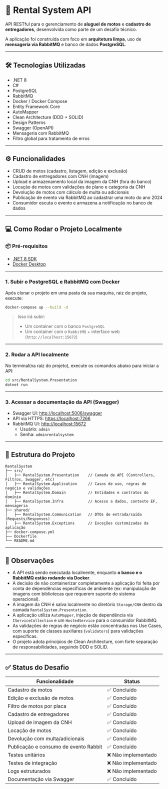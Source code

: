 # 🚀 Rental System API

API RESTful para o gerenciamento de **aluguel de motos** e **cadastro de entregadores**, desenvolvida como parte de um desafio técnico.

A aplicação foi construída com foco em **arquitetura limpa**, uso de **mensageria via RabbitMQ** e banco de dados **PostgreSQL**.

---

## 🛠 Tecnologias Utilizadas

- .NET 8
- C#
- PostgreSQL
- RabbitMQ
- Docker / Docker Compose
- Entity Framework Core
- AutoMapper
- Clean Architecture (DDD + SOLID)
- Design Patterns
- Swagger (OpenAPI)
- Mensageria com RabbitMQ
- Filtro global para tratamento de erros

---

## ⚙️ Funcionalidades

- CRUD de motos (cadastro, listagem, edição e exclusão)
- Cadastro de entregadores com CNH (imagem)
- Upload e armazenamento local da imagem da CNH (fora do banco)
- Locação de motos com validações de plano e categoria da CNH
- Devolução de motos com cálculo de multa ou adicionais
- Publicação de evento via RabbitMQ ao cadastrar uma moto do ano 2024
- Consumidor escuta o evento e armazena a notificação no banco de dados

---

## 💻 Como Rodar o Projeto Localmente

### 📦 Pré-requisitos

- [.NET 8 SDK](https://dotnet.microsoft.com/en-us/download/dotnet/8.0)
- [Docker Desktop](https://www.docker.com/products/docker-desktop)

---

### 1. Subir o PostgreSQL e RabbitMQ com Docker

Após clonar o projeto em uma pasta da sua maquina, raiz do projeto, execute:

```bash
docker-compose up --build -d
```

> Isso irá subir:
> - Um container com o banco `PostgreSQL`
> - Um container com o `RabbitMQ` + interface web (`http://localhost:15672`)

---

### 2. Rodar a API localmente

No terminal(na raiz do projeto), execute os comandos abaixo para iniciar a API:

```bash
cd src/RentalSystem.Presentation
dotnet run
```

---

### 3. Acessar a documentação da API (Swagger)

- Swagger UI: [http://localhost:5006/swagger](http://localhost:5006/swagger)
- API via HTTPS: [https://localhost:7266](https://localhost:7266)
- RabbitMQ UI: [http://localhost:15672](http://localhost:15672)
  - Usuário: `admin`
  - Senha: `adminrentalsystem`

---

## 📂 Estrutura do Projeto

```
RentalSystem
├── src/
│   ├── RentalSystem.Presentation    // Camada de API (Controllers, Filtros, Swagger, etc)
│   ├── RentalSystem.Application     // Casos de uso, regras de negócio e validações
│   ├── RentalSystem.Domain          // Entidades e contratos do domínio
│   ├── RentalSystem.Infra           // Acesso a dados, contexto EF, mensageria
├── shared/
│   ├── RentalSystem.Communication   // DTOs de entrada/saída (Requests/Responses)
│   ├── RentalSystem.Exceptions      // Exceções customizadas da aplicação
├── docker-compose.yml
├── Dockerfile
└── README.md
```

---

## 📌 Observações

- A API está sendo executada localmente, enquanto **o banco e o RabbitMQ estão rodando via Docker**.
- A decisão de não containerizar completamente a aplicação foi feita por conta de dependências específicas de ambiente (ex: manipulação de imagens com bibliotecas que requerem suporte do sistema operacional).
- A imagem da CNH é salva localmente no diretório `Storage/CNH` dentro da camada `RentalSystem.Presentation`.
- A aplicação utiliza `AutoMapper`, injeção de dependência via `IServiceCollection` e um `HostedService` para o consumidor RabbitMQ.
- As validações de regras de negócio estão concentradas nos Use Cases, com suporte de classes auxiliares (`validators`) para validações específicas.
- O projeto adota princípios de Clean Architecture, com forte separação de responsabilidades, seguindo DDD e SOLID.

---

## ✅ Status do Desafio

| Funcionalidade                          | Status        |
|----------------------------------------|---------------|
| Cadastro de motos                      | ✅ Concluído   |
| Edição e exclusão de motos             | ✅ Concluído   |
| Filtro de motos por placa              | ✅ Concluído   |
| Cadastro de entregadores               | ✅ Concluído   |
| Upload de imagem da CNH                | ✅ Concluído   |
| Locação de motos                       | ✅ Concluído   |
| Devolução com multa/adicionais         | ✅ Concluído   |
| Publicação e consumo de evento Rabbit  | ✅ Concluído   |
| Testes unitários                       | ❌ Não implementado |
| Testes de integração                   | ❌ Não implementado |
| Logs estruturados                      | ❌ Não implementado |
| Documentação via Swagger               | ✅ Concluído   |
